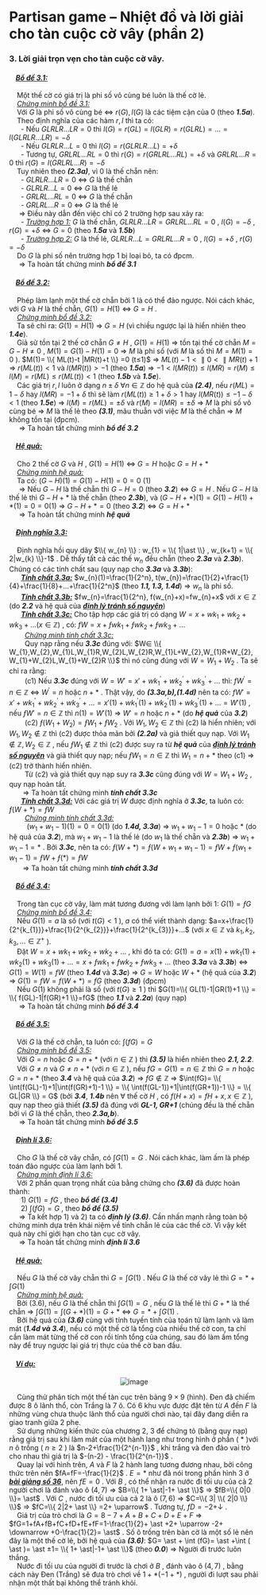 # Partisan game – Nhiệt đồ và lời giải cho tàn cuộc cờ vây (phần 2)
### 3. Lời giải trọn vẹn cho tàn cuộc cờ vây. <br>
#### &nbsp;&nbsp;&nbsp;&nbsp;***<ins>Bổ đề 3.1:</ins>***  
&nbsp;&nbsp;&nbsp;&nbsp;Một thế cờ có giá trị là phi số vô cùng bé luôn là thế cờ lẻ. <br>
&nbsp;&nbsp;&nbsp;&nbsp;*<ins>Chứng minh bổ đề 3.1:</ins>* <br>
&nbsp;&nbsp;&nbsp;&nbsp;Với $G$ là phi số vô cùng bé $\Leftrightarrow$ $r(G),l(G)$ là các tiệm cận của 0 (theo ***1.5a***). <br>
&nbsp;&nbsp;&nbsp;&nbsp;Theo định nghĩa của các hàm $r, l$ thì ta có: <br>
&nbsp;&nbsp;&nbsp;&nbsp;&nbsp;&nbsp;- Nếu $GLRLR...LR=0$ thì $l(G)=r(GL)=l(GLR)=r(GLRL)=...=l(GLRLR...LR)=-δ$ <br>
&nbsp;&nbsp;&nbsp;&nbsp;&nbsp;&nbsp;- Nếu $GLRLR...L=0$ thì $l(G)=r(GLRLR...L)=+δ$ <br>
&nbsp;&nbsp;&nbsp;&nbsp;&nbsp;&nbsp;- Tương tự, $GRLRL...RL=0$ thì $r(G)=r(GRLRL...RL)=+δ$ và $GRLRL...R=0$ thì $r(G)=l(GRLRL...R)=-δ$ <br>
&nbsp;&nbsp;&nbsp;&nbsp;Tuy nhiên theo ***(2.3a)***, vì $0$ là thế chẵn nên: <br>
&nbsp;&nbsp;&nbsp;&nbsp;&nbsp;&nbsp;- $GLRLR...LR=0$ $\Leftrightarrow$ $G$ là thế chẵn <br>
&nbsp;&nbsp;&nbsp;&nbsp;&nbsp;&nbsp;- $GLRLR...L=0$ $\Leftrightarrow$ $G$ là thế lẻ <br>
&nbsp;&nbsp;&nbsp;&nbsp;&nbsp;&nbsp;- $GRLRL...RL=0$ $\Leftrightarrow$ $G$ là thế chẵn <br>
&nbsp;&nbsp;&nbsp;&nbsp;&nbsp;&nbsp;- $GRLRL...R=0$ $\Leftrightarrow$ $G$ là thế lẻ <br>
&nbsp;&nbsp;&nbsp;&nbsp; $\Rightarrow$ Điều này dẫn đến việc chỉ có 2 trường hợp sau xảy ra: <br>
&nbsp;&nbsp;&nbsp;&nbsp;&nbsp;&nbsp;- *<ins>Trường hợp 1:</ins>* $G$ là thế chẵn, $GLRLR...LR=GRLRL...RL=0$ , $l(G)=-δ$ , $r(G)=+δ$ $\Leftrightarrow$ $G=0$ (theo ***1.5a*** và ***1.5b***) <br>
&nbsp;&nbsp;&nbsp;&nbsp;&nbsp;&nbsp;- *<ins>Trường hợp 2:</ins>* $G$ là thế lẻ, $GLRLR...L=GRLRL...R=0$ , $l(G)=+δ$ , $r(G)=-δ$ <br>
&nbsp;&nbsp;&nbsp;&nbsp;Do $G$ là phi số nên trường hợp 1 bị loại bỏ, ta có đpcm. <br>
&nbsp;&nbsp;&nbsp;&nbsp; $\Longrightarrow$ Ta hoàn tất chứng minh ***bổ đề 3.1*** <br>

#### &nbsp;&nbsp;&nbsp;&nbsp;***<ins>Bổ đề 3.2:</ins>***  
&nbsp;&nbsp;&nbsp;&nbsp;Phép làm lạnh một thế cờ chẵn bởi 1 là có thể đảo ngược. Nói cách khác, với $G$ và $H$ là thế chẵn, $G(1)=H(1)$ $\Leftrightarrow$ $G=H$ . <br>
&nbsp;&nbsp;&nbsp;&nbsp;*<ins>Chứng minh bổ đề 3.2:</ins>* <br>
&nbsp;&nbsp;&nbsp;&nbsp;Ta sẽ chỉ ra: $G(1)=H(1)$ $\Rightarrow$ $G=H$ (vì chiều ngược lại là hiển nhiên theo ***1.4e***). <br>
&nbsp;&nbsp;&nbsp;&nbsp;Giả sử tồn tại 2 thế cờ chẵn $G≠H$ , $G(1)=H(1)$ $\Rightarrow$ tồn tại thế cờ chẵn $M=G-H≠0$ , $M(1)=G(1)-H(1)=0$ $\Rightarrow$ $M$ là phi số (với $M$ là số thì $M=M(1)=0$ ). $M(1)= \\{ ML(t)-t |MR(t)+t \\} =0 (t≤1)$ $\Rightarrow$ $ML(t)-1< \parallel 0< \parallel MR(t)+1$ $\Rightarrow$ $r(ML(t))<1$ và $l(MR(t))>-1$ (theo ***1.5a***) $\Rightarrow$ $-1<l(MR(t))≤l(MR)=r(M)≤l(M)=r(ML)≤r(ML(t))<1$ (theo ***1.5b*** và ***1.5e***). <br>
&nbsp;&nbsp;&nbsp;&nbsp;Các giá trị $r,l$ luôn ở dạng $n±δ$ $\forall n \in \mathbb{Z}$ do hệ quả của ***(2.4)***, nếu $r(ML)=1-δ$ hay $l(MR)=-1+δ$ thì sẽ làm $r(ML(t))≥1+δ>1$ hay $l(MR(t))≤-1-δ<1$ (theo ***1.5e***) $\Rightarrow$ $l(M)=r(ML)=±δ$ và $r(M)=l(MR)=±δ$ $\Rightarrow$ $M$ là phi số vô cùng bé $\Rightarrow$ $M$ là thế lẻ theo ***(3.1)***, mâu thuẫn với việc $M$ là thế chẵn $\Rightarrow$ $M$ không tồn tại (đpcm). <br>
&nbsp;&nbsp;&nbsp;&nbsp; $\Longrightarrow$ Ta hoàn tất chứng minh ***bổ đề 3.2*** <br>

#### &nbsp;&nbsp;&nbsp;&nbsp;***<ins>Hệ quả:</ins>*** 
&nbsp;&nbsp;&nbsp;&nbsp;Cho 2 thế cờ $G$ và $H$ , $G(1)=H(1)$ $\Leftrightarrow$ $G=H$ hoặc $G=H+ \ast$ <br>
&nbsp;&nbsp;&nbsp;&nbsp;*<ins>Chứng minh hệ quả:</ins>* <br>
&nbsp;&nbsp;&nbsp;&nbsp;Ta có: $(G-H)(1)=G(1)-H(1)=0=0$ (1) <br>
&nbsp;&nbsp;&nbsp;&nbsp; $\Rightarrow$ Nếu $G-H$ là thế chẵn thì $G-H=0$ (theo ***3.2***) $\Leftrightarrow$ $G=H$ . Nếu $G-H$ là thế lẻ thì $G-H + \ast$ là thế chẵn (theo ***2.3b***), và $(G-H+ \ast )(1)=G(1)-H(1)+ \ast (1)=0=0 (1)$ $\Rightarrow$ $G-H+ \ast =0$ (theo ***3.2***) $\Leftrightarrow$ $G=H+ \ast$ <br>
&nbsp;&nbsp;&nbsp;&nbsp; $\Longrightarrow$ Ta hoàn tất chứng minh ***hệ quả*** <br>

#### &nbsp;&nbsp;&nbsp;&nbsp;***<ins>Định nghĩa 3.3:</ins>***
&nbsp;&nbsp;&nbsp;&nbsp;Định nghĩa hồi quy dãy $\\{ w_{n} \\} : w_{1} = \\{ 1|\ast \\} , w_{k+1} = \\{ 2|w_{k} \\}-1$ . Dễ thấy tất cả các thế $w_{n}$ đều chẵn (theo ***2.3a*** và ***2.3b***). Chúng có các tính chất sau (quy nạp cho ***3.3a*** và ***3.3b***): <br>
&nbsp;&nbsp;&nbsp;&nbsp;&nbsp;&nbsp;***<ins>Tính chất 3.3a:</ins>*** $w_{n}(1)=\frac{1}{2^n}, t(w_{n})=\frac{1}{2}+\frac{1}{4}+\frac{1}{8}+...+\frac{1}{2^n}$ (theo ***1.1, 1.3, 1.4d***) $\Rightarrow$ $w_{n}$ là phi số. <br>
&nbsp;&nbsp;&nbsp;&nbsp;&nbsp;&nbsp;***<ins>Tính chất 3.3b:</ins>*** $fw_{n}=\frac{1}{2^n}, f(w_{n}+x)=fw_{n}+x$ với $x \in \mathbb{Z}$ (do ***2.2*** và hệ quả của ***<ins>định lý tránh số nguyên</ins>***) <br>
&nbsp;&nbsp;&nbsp;&nbsp;&nbsp;&nbsp;***<ins>Tính chất 3.3c:</ins>***  Cho tập hợp các giá trị có dạng $W=x+wk_{1}+wk_{2}+wk_{3}+... (x \in \mathbb{Z})$ , có: $fW=x+ƒwk_{1}+ƒwk_{2}+ƒwk_{3}+...$ <br>
&nbsp;&nbsp;&nbsp;&nbsp;&nbsp;&nbsp;&nbsp;&nbsp;*<ins>Chứng minh tính chất 3.3c:</ins>* <br>
&nbsp;&nbsp;&nbsp;&nbsp;&nbsp;&nbsp;&nbsp;&nbsp;Quy nạp rằng nếu ***3.3c*** đúng với: $W∈ \\{ W_{1},W_{2},W_{1}L,W_{1}R,W_{2}L,W_{2}R,W_{1}L+W_{2},W_{1}R+W_{2},W_{1}+W_{2}L,W_{1}+W_{2}R \\}$ thì nó cũng đúng với $W=W_{1}+W_{2}$ . Ta sẽ chỉ ra rằng: <br>
&nbsp;&nbsp;&nbsp;&nbsp;&nbsp;&nbsp;&nbsp;&nbsp;(c1) Nếu ***3.3c*** đúng với $W = W' = x' + w{k_1}^\prime  + w{k_2}^\prime  + w{k_3}^\prime  + ...$ thì: $fW^{'}=n \in \mathbb{Z}$ $\Leftrightarrow$ $W^{'}=n$ hoặc $n+ \ast$ . Thật vậy, do ***(3.3a,b),(1.4d)*** nên ta có:  $fW' = x' + w{k_1}^\prime  + w{k_2}^\prime  + w{k_3}^\prime  + ... = x'\left( 1 \right) + w{k_1}^\prime \left( 1 \right) + w{k_2}^\prime \left( 1 \right) + w{k_3}^\prime \left( 1 \right) + ... = W'\left( 1 \right)$ , nếu $ƒW'=n \in \mathbb{Z}$ thì $n(1)=W'(1)$ $\Rightarrow$ $W'=n$ hoặc $n+ \ast$ (do ***hệ quả*** của ***3.2***) <br>
&nbsp;&nbsp;&nbsp;&nbsp;&nbsp;&nbsp;&nbsp;&nbsp;(c2) $ƒ(W_{1}+W_{2})=ƒW_{1}+ƒW_{2}$ . Với $W_{1},W_{2} \in \mathbb{Z}$ thì (c2) là hiển nhiên; với $W_{1},W_{2} \notin \mathbb{Z}$ thì (c2) được thỏa mãn bởi ***(2.2a)*** và giả thiết quy nạp. Với $W_{1} \notin \mathbb{Z}, W_{2} \in \mathbb{Z}$ , nếu $ƒW_{1} \notin \mathbb{Z}$ thì (c2) được suy ra từ ***hệ quả*** của ***<ins>định lý tránh số nguyên</ins>*** và giả thiết quy nạp; nếu $ƒW_{1}=n \in \mathbb{Z}$ thì $W_{1}=n+ \ast$ theo (c1) $\Rightarrow$ (c2) trở thành hiển nhiên. <br>
&nbsp;&nbsp;&nbsp;&nbsp;&nbsp;&nbsp;&nbsp;&nbsp;Từ (c2) và giả thiết quy nạp suy ra ***3.3c*** cũng đúng với $W=W_{1}+W_{2}$ , quy nạp hoàn tất. <br>
&nbsp;&nbsp;&nbsp;&nbsp;&nbsp;&nbsp; $\Longrightarrow$ Ta hoàn tất chứng minh ***tính chất 3.3c*** <br>
&nbsp;&nbsp;&nbsp;&nbsp;&nbsp;&nbsp;***<ins>Tính chất 3.3d:</ins>*** Với các giá trị $W$ được định nghĩa ở ***3.3c***, ta luôn có: $ƒ(W+ \ast)=ƒW$ <br>
&nbsp;&nbsp;&nbsp;&nbsp;&nbsp;&nbsp;&nbsp;&nbsp;*<ins>Chứng minh tính chất 3.3d:</ins>* <br>
&nbsp;&nbsp;&nbsp;&nbsp;&nbsp;&nbsp;&nbsp;&nbsp; $(w_{1}+w_{1}-1)(1)=0=0(1)$ (do ***1.4d, 3.3a***) $\Rightarrow$ $w_{1}+w_{1}-1=0$ hoặc $\ast$ (do hệ quả của ***3.2***), mà $w_{1}+w_{1}-1$ là thế lẻ (do $w_{1}$ là thế chẵn và ***2.3b***) $\Rightarrow$ $w_{1}+w_{1}-1= \ast$ . Bởi ***3.3c***, nên ta có: $ƒ(W+ \ast)=ƒ(W+w_{1}+w_{1}-1)=ƒW+ƒ(w_{1}+w_{1}-1)=ƒW+ƒ( \ast )=ƒW$ <br>
&nbsp;&nbsp;&nbsp;&nbsp;&nbsp;&nbsp; $\Longrightarrow$ Ta hoàn tất chứng minh ***tính chất 3.3d*** <br>

#### &nbsp;&nbsp;&nbsp;&nbsp;***<ins>Bổ đề 3.4:</ins>***
&nbsp;&nbsp;&nbsp;&nbsp;Trong tàn cục cờ vây, làm mát tương đương với làm lạnh bởi 1: $G(1)=ƒG$ <br>
&nbsp;&nbsp;&nbsp;&nbsp;*<ins>Chứng minh bổ đề 3.4:</ins>* <br>
&nbsp;&nbsp;&nbsp;&nbsp;Nếu $G(1)=a$ là số (với $t(G)<1$ ), $a$ có thể viết thành dạng: $a=x+\frac{1}{2^{k_{1}}}+\frac{1}{2^{k_{2}}}+\frac{1}{2^{k_{3}}}+...$ (với $x \in \mathbb{Z}$ và $k_{1},k_{2},k_{3}, ... \in \mathbb{Z^+}$ ). <br>
&nbsp;&nbsp;&nbsp;&nbsp;Đặt $W=x+wk_{1}+wk_{2}+wk_{2}+...$ , khi đó ta có: $G(1)=a=x(1)+wk_{1}(1)+wk_{2}(1)+wk_{3}(1)+...=x+ƒwk_{1}+ƒwk_{2}+ƒwk_{3}+...$ (theo ***3.3a*** và ***3.3b***) $\Leftrightarrow$ $G(1)=W(1)=fW$ (theo ***1.4d*** và ***3.3c***) $\Rightarrow$ $G=W$ hoặc $W+ \ast$ (hệ quả của ***3.2***) $\Rightarrow$ $G(1)=fW=f(W+ \ast)=fG$ (theo ***3.3d***) (đpcm) <br>
&nbsp;&nbsp;&nbsp;&nbsp;Nếu $G(1)$ không phải là số (với $t(G)≥1$ ) thì $G(1)=\\{ GL(1)-1|GR(1)+1 \\} = \\{ f(GL)-1|f(GR)+1 \\}=fG$ (theo ***1.1*** và ***2.2a***) (quy nạp) <br>
&nbsp;&nbsp;&nbsp;&nbsp; $\Longrightarrow$ Ta hoàn tất chứng minh ***bổ đề 3.4*** <br>

#### &nbsp;&nbsp;&nbsp;&nbsp;***<ins>Bổ đề 3.5:</ins>***
&nbsp;&nbsp;&nbsp;&nbsp;Với $G$ là thế cờ chẵn, ta luôn có: $\int (fG) = G$ <br>
&nbsp;&nbsp;&nbsp;&nbsp;*<ins>Chứng minh bổ đề 3.5:</ins>* <br>
&nbsp;&nbsp;&nbsp;&nbsp;Với $G=n$ hoặc $G=n+ \ast$ (với $n∈ \mathbb{Z}$ ) thì ***(3.5)*** là hiển nhiên theo ***2.1, 2.2***. <br>
&nbsp;&nbsp;&nbsp;&nbsp;Với $G≠n$ và $G≠n+ \ast$ (với $n∈ \mathbb{Z}$ ), nếu $fG=G(1)=n∈ \mathbb{Z}$ thì $G=n$ hoặc $G=n+ \ast$ (theo ***3.4*** và hệ quả của ***3.2***) $\Rightarrow$ $fG\notin \mathbb{Z}$ $\Rightarrow$ $\int(fG)= \\{ \int(f(GL)-1)+1|\int(f(GR)+1)-1 \\} = \\{ \int(f(GL-1))+1|\int(f(GR+1))-1 \\} = \\{ GL|GR \\} = G$ (bởi ***3.4***, ***1.4b*** nên $\forall$ thế cờ $H$ , có $f(H+x)=fH+x, x∈ \mathbb{Z}$ ), quy nạp theo giả thiết ***(3.5)*** đã đúng với ***GL-1, GR+1*** (chúng đều là thế chẵn bởi vì $G$ là thế chẵn, theo ***2.3a,b***). <br>
&nbsp;&nbsp;&nbsp;&nbsp; $\Longrightarrow$ Ta hoàn tất chứng minh ***bổ đề 3.5*** <br>

#### &nbsp;&nbsp;&nbsp;&nbsp;***<ins>Định lí 3.6:</ins>***
&nbsp;&nbsp;&nbsp;&nbsp;Cho $G$ là thế cờ vây chẵn, có $\int G(1)=G$ . Nói cách khác, làm ấm là phép toán đảo ngược của làm lạnh bởi 1. <br>
&nbsp;&nbsp;&nbsp;&nbsp;*<ins>Chứng minh định lí 3.6:</ins>* <br>
&nbsp;&nbsp;&nbsp;&nbsp;Với 2 phần quan trọng nhất của bằng chứng cho ***(3.6)*** đã được hoàn thành: <br>
&nbsp;&nbsp;&nbsp;&nbsp;&nbsp;&nbsp;1) $G(1)=fG$ , theo ***bổ đề (3.4)*** <br>
&nbsp;&nbsp;&nbsp;&nbsp;&nbsp;&nbsp;2) $\int (fG)=G$ , theo ***bổ đề (3.5)*** <br>
&nbsp;&nbsp;&nbsp;&nbsp; $\Rightarrow$ Ta kết hợp 1) và 2) ta có ***định lý (3.6)***. Cần nhấn mạnh rằng toàn bộ chứng minh dựa trên khái niệm về tính chẵn lẻ của các thế cờ. Vì vậy kết quả này chỉ giới hạn cho tàn cục cờ vây. <br>
&nbsp;&nbsp;&nbsp;&nbsp; $\Longrightarrow$ Ta hoàn tất chứng minh ***định lí 3.6*** <br>

#### &nbsp;&nbsp;&nbsp;&nbsp;***<ins>Hệ quả:</ins>***
&nbsp;&nbsp;&nbsp;&nbsp;Nếu $G$ là thế cờ vây chẵn thì $G=\int G(1)$ . Nếu $G$ là thế cờ vây lẻ thì $G= \ast + \int G(1)$ <br>
&nbsp;&nbsp;&nbsp;&nbsp;*<ins>Chứng minh hệ quả:</ins>* <br>
&nbsp;&nbsp;&nbsp;&nbsp;Bởi (3.6), nếu $G$ là thế chẵn thì $\int G(1)=G$ , nếu $G$ là thế lẻ thì $G+ \ast$ là thế chẵn $\Rightarrow$ $\int G(1)= \int (G+ \ast)(1) = G+ \ast$ $\Leftrightarrow$ $G= \ast + \int G(1)$ .  <br>
&nbsp;&nbsp;&nbsp;&nbsp;Bởi hệ quả của ***(3.6)*** cùng với tính tuyến tính của toán tử làm lạnh và làm mát (***1.4d và 3.4***), nếu có một thế cờ là tổng của nhiều thế cờ con, ta chỉ cần làm mát từng thế cờ con rồi tính tổng của chúng, sau đó làm ấm tổng này để truy ngược lại giá trị thực của thế cờ ban đầu. <br>

#### &nbsp;&nbsp;&nbsp;&nbsp;***<ins>Ví dụ:</ins>***
<div align="center">

![image](https://github.com/user-attachments/assets/540c3ff1-f14f-42e7-a4e6-db9f68c54e9d)
</div>

&nbsp;&nbsp;&nbsp;&nbsp;Cùng thử phân tích một thế tàn cục trên bảng $9 \times 9$ (hình). Đen đã chiếm được 8 ô lãnh thổ, còn Trắng là 7 ô. Có 6 khu vực được đặt tên từ $A$ đến $F$ là những vùng chưa thuộc lãnh thổ của người chơi nào, tại đây đang diễn ra giao tranh giữa 2 phe. <br>
&nbsp;&nbsp;&nbsp;&nbsp;Sử dụng những kiến thức của chương 2, 3 để chứng tỏ (bằng quy nạp) rằng giá trị sau khi làm mát của một hành lang như trong hình ở phần ( $\ast$ )với $n$ ô trống ( $n≥2$ ) là $n-2+\frac{1}{2^{n-1}}$ , khi trắng và đen đảo vai trò cho nhau thì giá trị là $-(n-2) - \frac{1}{2^{n-1}}$ . <br>
&nbsp;&nbsp;&nbsp;&nbsp;Quay lại với hình trên, $A$ và $F$ là 2 hành lang tương đương nhau, bởi công thức trên nên $fA=fF=-\frac{1}{2}$ . $E= \ast$ như đã nói trong phần hình 3 ở ***<ins>bài giảng số 36</ins>***, nên $fE=0$ . Với $B$ , có thể nhận ra nước đi tối ưu của cả 2 người chơi là đánh vào ô $(4,7)$ $\Rightarrow$ $B=\\{ 1+ \ast|-1+ \ast \\}$ $\Rightarrow$ $fB=\\{ 0|0 \\}= \ast$ . Với $C$ , nước đi tối ưu của cả 2 là ô $(7,6)$ $\Rightarrow$ $C=\\{ 3| \\{ 2|0 \\} \\}$ $\Rightarrow$ $fC=\\{ 2|2+ \ast \\} =2+ \uparrow$ . Tương tự, $fD=-2+ \downarrow$ . <br>
&nbsp;&nbsp;&nbsp;&nbsp;Giá trị của trò chơi là $G=8-7+A+B+C+D+E+F$ $\Rightarrow$ $fG=1+fA+fB+fC+fD+fE+fF=1-\frac{1}{2}+ \ast +2+ \uparrow -2+ \downarrow +0-\frac{1}{2}= \ast$ . Số ô trống trên bàn cờ là một số lẻ nên đây là một thế cờ lẻ, bởi hệ quả của ***(3.6)***: $G= \ast + \int (fG)= \ast +\int ( \ast )= \ast ±1= \\{ 1+ \ast|-1+ \ast \\}$ (theo ***0.0***) $\Rightarrow$ Người đi trước luôn thắng. <br>
&nbsp;&nbsp;&nbsp;&nbsp;Nước đi tối ưu của người đi trước là chơi ở $B$ , đánh vào ô $(4,7)$ , bằng cách này Đen (Trắng) sẽ đưa trò chơi về $1+ \ast (-1+ \ast )$ , người đi lượt sau phải nhận một thất bại không thể tránh khỏi. <br>







